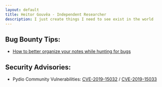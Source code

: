 ```yaml
---
layout: default
title: Heitor Gouvêa - Independent Researcher
description: I just create things I need to see exist in the world
---
```


## Bug Bounty Tips:

- [How to better organize your notes while hunting for bugs](/stories/2019/06/11/organize-your-notes-bug-bounty)

## Security Advisories:

- Pydio Community Vulnerabilities: [CVE-2019-15032](/2019/09/17/CVE-2019-15032) / [CVE-2019-15033](2019/09/17/CVE-2019-15033)
